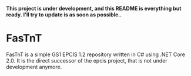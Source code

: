 **This project is under development, and this README is everything but ready. I'll try to update is as soon as possible..**

# FasTnT

FasTnT is a simple GS1 EPCIS 1.2 repository written in C# using .NET Core 2.0.
It is the direct successor of the epcis project, that is not under development anymore.



